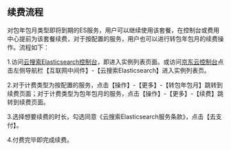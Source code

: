 ## 续费流程
对包年包月类型即将到期的ES服务，用户可以继续使用该套餐，在控制台或费用中心提前为该套餐续费，对于按配置的服务，用户也可以进行转包年包月的续费操作。流程如下：</br>

1.访问[云搜索Elasticsearch控制台](https://es-console.jdcloud.com/clusters)，即进入实例列表页面。或访问[京东云控制台](https://console.jdcloud.com)点击左侧导航栏【互联网中间件】-【云搜索Elasticsearch】进入实例列表页。</br>

2.对于计费类型为按配置的服务，点击【操作】-【更多】-【转包年包月】跳转到续费页面；对于计费类型为包年包月的服务，点击【操作】-【更多】-【续费】跳转到续费页面。</br>

3.选择想要续费的时长，勾选同意《云搜索Elasticsearch服务条款》，点击【去支付】。</br>

4.付费完毕即完成续费。</br>
